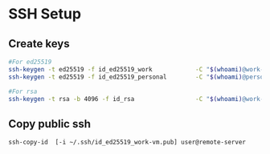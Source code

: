 # SSH Setup

## Create keys

```bash
#For ed25519
ssh-keygen -t ed25519 -f id_ed25519_work            -C "$(whoami)@work-$(date -I)"
ssh-keygen -t ed25519 -f id_ed25519_personal        -C "$(whoami)@personal-$(date -I)"

#For rsa
ssh-keygen -t rsa -b 4096 -f id_rsa                 -C "$(whoami)@work-$(date -I)"
```

## Copy public ssh

```bash
ssh-copy-id  [-i ~/.ssh/id_ed25519_work-vm.pub] user@remote-server
```
